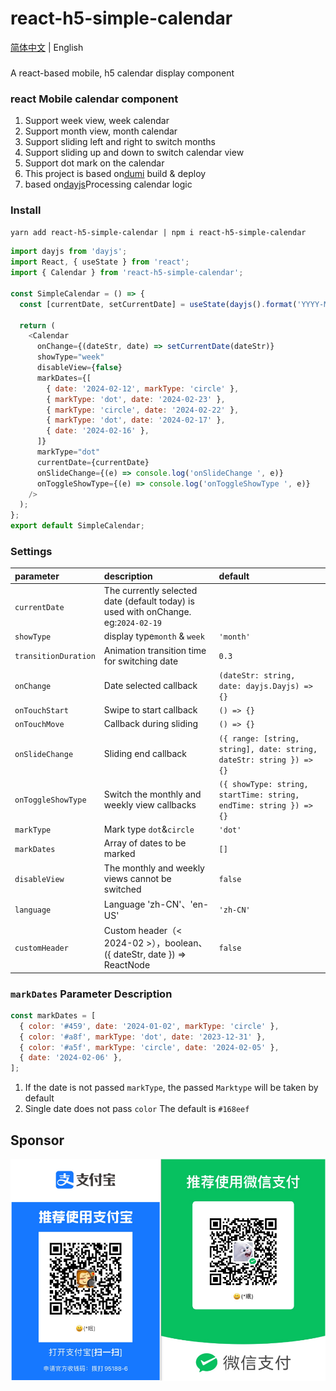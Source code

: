 # react-h5-simple-calendar

[简体中文](https://github.com/hmui/react-h5-simple-calendar/blob/main/README.md) | English

###

A react-based mobile, h5 calendar display component

### react Mobile calendar component

1. Support week view, week calendar
2. Support month view, month calendar
3. Support sliding left and right to switch months
4. Support sliding up and down to switch calendar view
5. Support dot mark on the calendar
6. This project is based on[dumi](https://github.com/umijs/dumi) build & deploy
7. based on[dayjs](https://github.com/iamkun/dayjs)Processing calendar logic

### Install

`yarn add react-h5-simple-calendar | npm i react-h5-simple-calendar`

```js
import dayjs from 'dayjs';
import React, { useState } from 'react';
import { Calendar } from 'react-h5-simple-calendar';

const SimpleCalendar = () => {
  const [currentDate, setCurrentDate] = useState(dayjs().format('YYYY-MM-DD'));

  return (
    <Calendar
      onChange={(dateStr, date) => setCurrentDate(dateStr)}
      showType="week"
      disableView={false}
      markDates={[
        { date: '2024-02-12', markType: 'circle' },
        { markType: 'dot', date: '2024-02-23' },
        { markType: 'circle', date: '2024-02-22' },
        { markType: 'dot', date: '2024-02-17' },
        { date: '2024-02-16' },
      ]}
      markType="dot"
      currentDate={currentDate}
      onSlideChange={(e) => console.log('onSlideChange ', e)}
      onToggleShowType={(e) => console.log('onToggleShowType ', e)}
    />
  );
};
export default SimpleCalendar;
```

### Settings

| parameter            | description                                                                        | default                                                              |
| :------------------- | :--------------------------------------------------------------------------------- | :------------------------------------------------------------------- |
| `currentDate`        | The currently selected date (default today) is used with onChange. eg:`2024-02-19` |                                                                      |
| `showType`           | display type`month` & `week`                                                       | `'month'`                                                            |
| `transitionDuration` | Animation transition time for switching date                                       | `0.3`                                                                |
| `onChange`           | Date selected callback                                                             | `(dateStr: string, date: dayjs.Dayjs) => {}`                         |
| `onTouchStart`       | Swipe to start callback                                                            | `() => {}`                                                           |
| `onTouchMove`        | Callback during sliding                                                            | `() => {}`                                                           |
| `onSlideChange`      | Sliding end callback                                                               | `({ range: [string, string], date: string, dateStr: string }) => {}` |
| `onToggleShowType`   | Switch the monthly and weekly view callbacks                                       | `({ showType: string, startTime: string, endTime: string }) => {}`   |
| `markType`           | Mark type `dot`&`circle`                                                           | `'dot'`                                                              |
| `markDates`          | Array of dates to be marked                                                        | `[]`                                                                 |
| `disableView`        | The monthly and weekly views cannot be switched                                    | `false`                                                              |
| `language`           | Language 'zh-CN'、'en-US'                                                          | `'zh-CN'`                                                            |
| `customHeader`       | Custom header（< 2024-02 >），boolean、({ dateStr, date }) => ReactNode            | `false`                                                              |

### `markDates` Parameter Description

```js
const markDates = [
  { color: '#459', date: '2024-01-02', markType: 'circle' },
  { color: '#a8f', markType: 'dot', date: '2023-12-31' },
  { color: '#a5f', markType: 'circle', date: '2024-02-05' },
  { date: '2024-02-06' },
];
```

1.  If the date is not passed `markType`, the passed `Marktype` will be taken by default
2.  Single date does not pass `color` The default is `#168eef`

## Sponsor

![pay.jpg](./pay.png)
